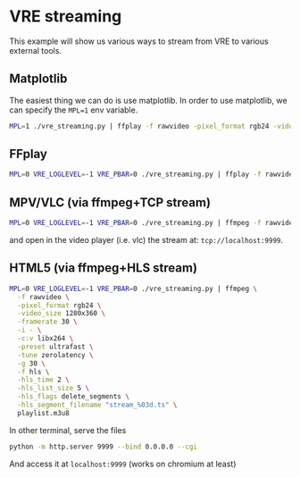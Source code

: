 # VRE streaming

This example will show us various ways to stream from VRE to various external tools.

## Matplotlib

The easiest thing we can do is use matplotlib. In order to use matplotlib, we can specify the `MPL=1` env variable.
```bash
MPL=1 ./vre_streaming.py | ffplay -f rawvideo -pixel_format rgb24 -video_size 1280x360 -framerate 30 -
```

## FFplay

```bash
MPL=0 VRE_LOGLEVEL=-1 VRE_PBAR=0 ./vre_streaming.py | ffplay -f rawvideo -pixel_format rgb24 -video_size 1280x360 -framerate 30 -
```

## MPV/VLC (via ffmpeg+TCP stream)

```bash
MPL=0 VRE_LOGLEVEL=-1 VRE_PBAR=0 ./vre_streaming.py | ffmpeg -f rawvideo -pixel_format rgb24 -video_size 1280x360 -framerate 30 -i - -f mpegts -c:v libx264 -tune zerolatency -preset ultrafast -b:v 1000k tcp://localhost:9999?listen
```
and open in the video player (i.e. vlc) the stream at: `tcp://localhost:9999`.

## HTML5 (via ffmpeg+HLS stream)

```bash
MPL=0 VRE_LOGLEVEL=-1 VRE_PBAR=0 ./vre_streaming.py | ffmpeg \
  -f rawvideo \
  -pixel_format rgb24 \
  -video_size 1280x360 \
  -framerate 30 \
  -i - \
  -c:v libx264 \
  -preset ultrafast \
  -tune zerolatency \
  -g 30 \
  -f hls \
  -hls_time 2 \
  -hls_list_size 5 \
  -hls_flags delete_segments \
  -hls_segment_filename "stream_%03d.ts" \
  playlist.m3u8
```
In other terminal, serve the files
```bash
python -m http.server 9999 --bind 0.0.0.0 --cgi
```
And access it at `localhost:9999` (works on chromium at least)
